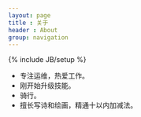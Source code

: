 ```yaml
---
layout: page
title : 关于
header : About
group: navigation
---
```

{% include JB/setup %}

* 专注运维，热爱工作。
* 刚开始升级技能。
* 骑行。
* 擅长写诗和绘画，精通十以内加减法。
